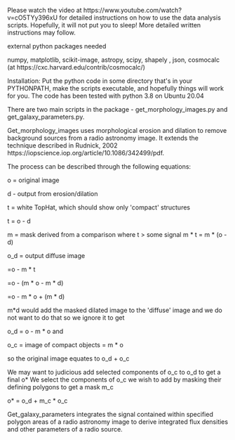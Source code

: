 <!DOCTYPE HTML PUBLIC "-//W3C//DTD HTML 4.01//EN" "http://www.w3.org/TR/html4/strict.dtd">
<HTML>
<HEAD>
<META http-equiv="Content-Type" content="text/html; charset=UTF-8">
<META name="generator" content="BCL easyConverter SDK 5.0.252">
</HEAD>

<BODY>
<DIV id="page_1">


<P class="p0 ft0">Please watch the video at https://www.youtube.com/watch?v=cO5TYy396xU for detailed instructions on how to use the data analysis scripts. Hopefully, it will not put you to sleep! More detailed written instructions may follow.</P>
<P class="p1 ft0">external python packages needed</P>
<P class="p2 ft0">numpy, matplotlib, <NOBR>scikit-image,</NOBR> astropy, scipy, shapely , json, cosmocalc (at https://cxc.harvard.edu/contrib/cosmocalc/)</P>
<P class="p3 ft0">Installation: Put the python code in some directory that's in your PYTHONPATH, make the scripts executable, and hopefully things will work for you. The code has been tested with python 3.8 on Ubuntu 20.04</P>
<P class="p4 ft0">There are two main scripts in the package - get_morphology_images.py and get_galaxy_parameters.py.</P>
<P class="p5 ft0">Get_morphology_images uses morphological erosion and dilation to remove background sources from a radio astronomy image. It extends the technique described in Rudnick, 2002 https://iopscience.iop.org/article/10.1086/342499/pdf.</P>
<P class="p6 ft0">The process can be described through the following equations:</P>
<P class="p6 ft0">o = original image</P>
<P class="p7 ft0">d - output from erosion/dilation</P>
<P class="p8 ft1">t = white TopHat, which should show only 'compact' structures </P>
<P class="p7 ft0">t = o - d</P>
<P class="p9 ft1">m = mask derived from a comparison where t &gt; some signal m * t = m * (o - d)</P>
<P class="p7 ft0">o_d = output diffuse image</P>
<P class="p10 ft1"><SPAN class="ft1">=</SPAN><SPAN class="ft2">o - m * t</SPAN></P>
<P class="p10 ft1"><SPAN class="ft1">=</SPAN><SPAN class="ft2">o - (m * o - m * d)</SPAN></P>
<P class="p10 ft0"><SPAN class="ft0">=</SPAN><SPAN class="ft3">o - m * o + (m * d)</SPAN></P>
<P class="p11 ft0">m*d would add the masked dilated image to the 'diffuse' image and we do not want to do that so we ignore it to get</P>
<P class="p12 ft1">o_d = o - m * o and</P>
<P class="p13 ft0">o_c = image of compact objects = m * o</P>
<P class="p14 ft0">so the original image equates to o_d + o_c</P>
<P class="p15 ft0">We may want to judicious add selected components of o_c to o_d to get a final o* We select the components of o_c we wish to add by masking their defining polygons to get a mask m_c</P>
<P class="p14 ft0">o* = o_d + m_c * o_c</P>
<P class="p16 ft0">Get_galaxy_parameters integrates the signal contained within specified polygon areas of a radio astronomy image to derive integrated flux densities and other parameters of a radio source.</P>
</DIV>
</BODY>
</HTML>
